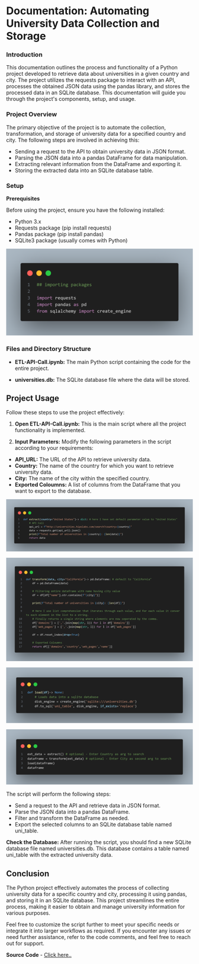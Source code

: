 # Documentation: Automating University Data Collection and Storage


### Introduction
This documentation outlines the process and functionality of a Python project developed to retrieve data about universities in a given country and city. The project utilizes the requests package to interact with an API, processes the obtained JSON data using the pandas library, and stores the processed data in an SQLite database. This documentation will guide you through the project's components, setup, and usage.


### Project Overview
The primary objective of the project is to automate the collection, transformation, and storage of university data for a specified country and city. The following steps are involved in achieving this:

-   Sending a request to the API to obtain university data in JSON format.
-   Parsing the JSON data into a pandas DataFrame for data manipulation.
-   Extracting relevant information from the DataFrame and exporting it.
-   Storing the extracted data into an SQLite database table.

### Setup
**Prerequisites**

Before using the project, ensure you have the following installed:

- Python 3.x
- Requests package (pip install requests)
- Pandas package (pip install pandas)
- SQLite3 package (usually comes with Python)

![Alt text](<Code Snippets/packages.png>)

### Files and Directory Structure
- **ETL-API-Call.ipynb:** The main Python script containing the code for the entire project.

- **universities.db:** The SQLite database file where the data will be stored.


## Project Usage
Follow these steps to use the project effectively:

1. **Open ETL-API-Call.ipynb:** This is the main script where all the project functionality is implemented.

2. **Input Parameters:** Modify the following parameters in the script according to your requirements:

- **API_URL:** The URL of the API to retrieve university data.
- **Country:** The name of the country for which you want to retrieve university data.
- **City:** The name of the city within the specified country.
- **Exported Coloumns:** A list of columns from the DataFrame that you want to export to the database.

![Alt text](<Code Snippets/extract.png>)

![Alt text](<Code Snippets/transform.png>)

![Alt text](<Code Snippets/load.png>)

![Alt text](<Code Snippets/call.png>)

The script will perform the following steps:

- Send a request to the API and retrieve data in JSON format.
- Parse the JSON data into a pandas DataFrame.
- Filter and transform the DataFrame as needed.
- Export the selected columns to an SQLite database table named uni_table.

**Check the Database:** After running the script, you should find a new SQLite database file named universities.db. This database contains a table named uni_table with the extracted university data.

## Conclusion
The Python project effectively automates the process of collecting university data for a specific country and city, processing it using pandas, and storing it in an SQLite database. This project streamlines the entire process, making it easier to obtain and manage university information for various purposes.

Feel free to customize the script further to meet your specific needs or integrate it into larger workflows as required. If you encounter any issues or need further assistance, refer to the code comments, and feel free to reach out for support.


**Source Code** - [Click here..](<Code Snippets/Code.pdf>)